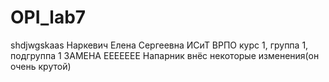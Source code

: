 # OPI_lab7
shdjwgskaas
Наркевич
Елена
Сергеевна
ИСиТ
ВРПО
курс 1, группа 1, подгруппа 1
ЗАМЕНА ЕЕЕЕЕЕЕ
Напарник внёс некоторые изменения(он очень крутой)

